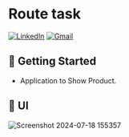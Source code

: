 # Route task
[![LinkedIn](https://img.shields.io/badge/LinkedIn-0077B5?logo=linkedin&logoColor=white)](https://www.linkedin.com/in/%D9%8A%D9%88%D8%B3%D8%AA%D9%8A%D9%86%D8%A7-%D8%A8%D8%B4%D8%A7%D9%89-449965313?utm_source=share&utm_campaign=share_via&utm_content=profile&utm_medium=android_app)
[![Gmail](https://img.shields.io/badge/Gmail-D14836?logo=gmail&logoColor=white)](youstinabishay7@gmail.com)
## 🚀 Getting Started
- Application to Show Product.
## 📱 UI 
![Screenshot 2024-07-18 155357](https://github.com/user-attachments/assets/08d10e0b-92d7-4bed-8103-693df04d86a9)
